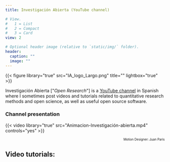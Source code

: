 ```yaml
---
title: Investigación Abierta (YouTube channel)

# View.
#   1 = List
#   2 = Compact
#   3 = Card
view: 2

# Optional header image (relative to `static/img/` folder).
header:
  caption: ""
  image: ""
---
```


{{< figure library="true" src="IA_logo_Largo.png" title="" lightbox="true" >}}

Investigación Abierta ["*Open Research*"] is a [YouTube channel](https://www.youtube.com/user/juanleongomez) in Spanish where I sometimes post videos and tutorials related to quantitative research methods and open science, as well as useful open source software.

### Channel presentation
{{< video library="true" src="Animacion-Investigación-abierta.mp4" controls="yes" >}}

<p style="text-align:right;font-size:70%;">Motion Designer: Juan Paris
<a href="https://www.instagram.com/juansparis/" target="_blank"> <span style="font-size: 1.2em; color: #45bbff;">
  <i class="fab fa-instagram"></i>
</span></a></p>

## Video tutorials:
